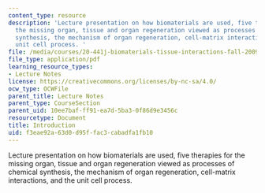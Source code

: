 ```yaml
---
content_type: resource
description: 'Lecture presentation on how biomaterials are used, five therapies for
  the missing organ, tissue and organ regeneration viewed as processes of chemical
  synthesis, the mechanism of organ regeneration, cell-matrix interactions, and the
  unit cell process. '
file: /media/courses/20-441j-biomaterials-tissue-interactions-fall-2009/f3eae92a63d0d95ffac3cabadfa1fb10_MIT20_441JF09_lec01_iy.pdf
file_type: application/pdf
learning_resource_types:
- Lecture Notes
license: https://creativecommons.org/licenses/by-nc-sa/4.0/
ocw_type: OCWFile
parent_title: Lecture Notes
parent_type: CourseSection
parent_uid: 10ee7baf-ff91-ea7d-5ba3-0f86d9e3456c
resourcetype: Document
title: Introduction
uid: f3eae92a-63d0-d95f-fac3-cabadfa1fb10
---
```

Lecture presentation on how biomaterials are used, five therapies for the missing organ, tissue and organ regeneration viewed as processes of chemical synthesis, the mechanism of organ regeneration, cell-matrix interactions, and the unit cell process. 